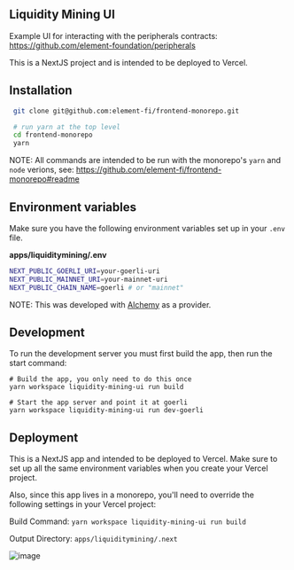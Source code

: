 ## Liquidity Mining UI

Example UI for interacting with the peripherals contracts:
https://github.com/element-foundation/peripherals

This is a NextJS project and is intended to be deployed to Vercel.

## Installation

```bash
 git clone git@github.com:element-fi/frontend-monorepo.git

 # run yarn at the top level
 cd frontend-monorepo
 yarn
```

NOTE: All commands are intended to be run with the monorepo's `yarn` and `node`
verions, see: https://github.com/element-fi/frontend-monorepo#readme

## Environment variables

Make sure you have the following environment variables set up in your `.env` file.

**apps/liquiditymining/.env**

```bash
NEXT_PUBLIC_GOERLI_URI=your-goerli-uri
NEXT_PUBLIC_MAINNET_URI=your-mainnet-uri
NEXT_PUBLIC_CHAIN_NAME=goerli # or "mainnet"
```

NOTE: This was developed with [Alchemy](https://www.alchemy.com/) as a provider.

## Development

To run the development server you must first build the app, then run the start command:

```
# Build the app, you only need to do this once
yarn workspace liquidity-mining-ui run build

# Start the app server and point it at goerli
yarn workspace liquidity-mining-ui run dev-goerli
```

## Deployment

This is a NextJS app and intended to be deployed to Vercel. Make sure to set up
all the same environment variables when you create your Vercel project.

Also, since this app lives in a monorepo, you'll need to override the following
settings in your Vercel project:

Build Command: `yarn workspace liquidity-mining-ui run build`

Output Directory: `apps/liquiditymining/.next`

![image](https://user-images.githubusercontent.com/4524175/168927928-36c3f35b-7aab-4484-adea-61764011d253.png)
